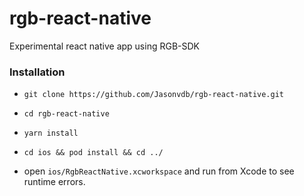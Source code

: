 # rgb-react-native
Experimental react native app using RGB-SDK

### Installation

- `git clone https://github.com/Jasonvdb/rgb-react-native.git`

- `cd rgb-react-native`

- `yarn install`

- `cd ios && pod install && cd ../`

- open `ios/RgbReactNative.xcworkspace` and run from Xcode to see runtime errors.
